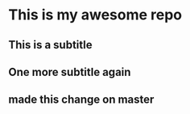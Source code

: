 # This is my awesome repo

## This is a subtitle

## One more subtitle again

## made this change on master


